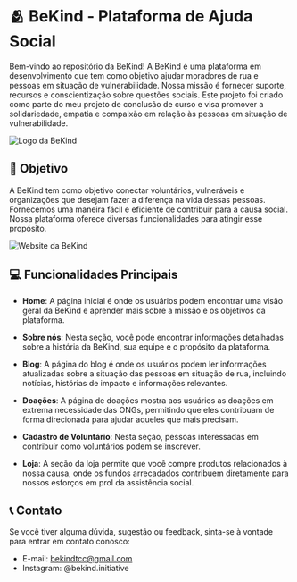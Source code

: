 # 🫂 BeKind - Plataforma de Ajuda Social

Bem-vindo ao repositório da BeKind! A BeKind é uma plataforma em desenvolvimento que tem como objetivo ajudar moradores de rua e pessoas em situação de vulnerabilidade. Nossa missão é fornecer suporte, recursos e conscientização sobre questões sociais. Este projeto foi criado como parte do meu projeto de conclusão de curso e visa promover a solidariedade, empatia e compaixão em relação às pessoas em situação de vulnerabilidade.

![Logo da BeKind](.assets/Capa.png)


## 💙 Objetivo

A BeKind tem como objetivo conectar voluntários, vulneráveis e organizações que desejam fazer a diferença na vida dessas pessoas. Fornecemos uma maneira fácil e eficiente de contribuir para a causa social. Nossa plataforma oferece diversas funcionalidades para atingir esse propósito.

![Website da BeKind](.assets/Website.png)


## 💻 Funcionalidades Principais

- **Home**: A página inicial é onde os usuários podem encontrar uma visão geral da BeKind e aprender mais sobre a missão e os objetivos da plataforma.

- **Sobre nós**: Nesta seção, você pode encontrar informações detalhadas sobre a história da BeKind, sua equipe e o propósito da plataforma.

- **Blog**: A página do blog é onde os usuários podem ler informações atualizadas sobre a situação das pessoas em situação de rua, incluindo notícias, histórias de impacto e informações relevantes.

- **Doações**: A página de doações mostra aos usuários as doações em extrema necessidade das ONGs, permitindo que eles contribuam de forma direcionada para ajudar aqueles que mais precisam.

- **Cadastro de Voluntário**: Nesta seção, pessoas interessadas em contribuir como voluntários podem se inscrever.

- **Loja**: A seção da loja permite que você compre produtos relacionados à nossa causa, onde os fundos arrecadados contribuem diretamente para nossos esforços em prol da assistência social.

## 📞 Contato

Se você tiver alguma dúvida, sugestão ou feedback, sinta-se à vontade para entrar em contato conosco:

- E-mail: bekindtcc@gmail.com
- Instagram: @bekind.initiative

